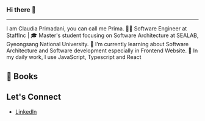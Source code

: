### Hi there 👋
---
I am Claudia Primadani, you can call me Prima.
👩‍💻 Software Engineer at StaffInc | 🎓 Master's student focusing on Software Architecture at SEALAB, Gyeongsang National University.
🌱 I’m currently learning about Software Architecture and Software development especially in Frontend Website.
👯 In my daily work, I use JavaScript, Typescript and React

📖 Books
---



Let's Connect
---
- [LinkedIn](https://www.linkedin.com/in/primakashi/)



